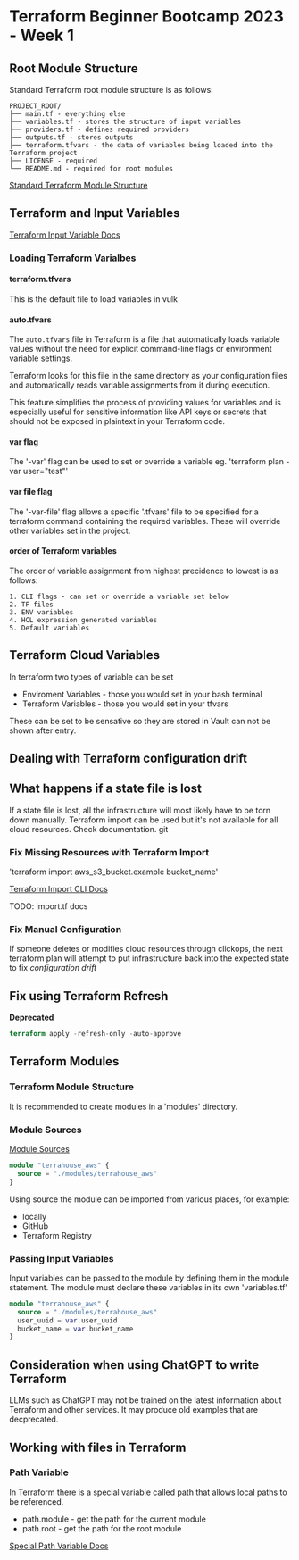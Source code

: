 # Terraform Beginner Bootcamp 2023 - Week 1

## Root Module Structure

Standard Terraform root module structure is as follows:
```
PROJECT_ROOT/
├── main.tf - everything else
├── variables.tf - stores the structure of input variables
├── providers.tf - defines required providers
├── outputs.tf - stores outputs
├── terraform.tfvars - the data of variables being loaded into the Terraform project
├── LICENSE - required
└── README.md - required for root modules
```
    
[Standard Terraform Module Structure](https://developer.hashicorp.com/terraform/language/modules/develop/structure)

## Terraform and Input Variables

[Terraform Input Variable Docs](https://developer.hashicorp.com/terraform/language/values/variables)

### Loading Terraform Varialbes

#### terraform.tfvars

This is the default file to load variables in vulk

#### auto.tfvars

The `auto.tfvars` file in Terraform is a file that automatically loads variable values without the need for explicit command-line flags or environment variable settings. 

Terraform looks for this file in the same directory as your configuration files and automatically reads variable assignments from it during execution. 

This feature simplifies the process of providing values for variables and is especially useful for sensitive information like API keys or secrets that should not be exposed in plaintext in your Terraform code.

#### var flag

The '-var' flag can be used to set or override a variable eg. 'terraform plan -var user="test"'

#### var file flag

The '-var-file' flag allows a specific '.tfvars' file to be specified for a terraform command containing the required variables. These will override other variables set in the project.

#### order of Terraform variables

The order of variable assignment from highest precidence to lowest is as follows:
```
1. CLI flags - can set or override a variable set below
2. TF files
3. ENV variables
4. HCL expression generated variables
5. Default variables
```

## Terraform Cloud Variables

In terraform two types of variable can be set
- Enviroment Variables - those you would set in your bash terminal
- Terraform Variables - those you would set in your tfvars

These can be set to be sensative so they are stored in Vault can not be shown after entry.

## Dealing with Terraform configuration drift

## What happens if a state file is lost

If a state file is lost, all the infrastructure will most likely have to be torn down manually. Terraform import can be used but it's not available for all cloud resources. Check documentation.
git 
### Fix Missing Resources with Terraform Import

'terraform import aws_s3_bucket.example bucket_name'

[Terraform Import CLI Docs](https://developer.hashicorp.com/terraform/cli/import)

TODO: import.tf docs

### Fix Manual Configuration

If someone deletes or modifies cloud resources through clickops, the next terraform plan will attempt to put infrastructure back into the expected state to fix *configuration drift*

## Fix using Terraform Refresh

**Deprecated**
```tf
terraform apply -refresh-only -auto-approve
```

## Terraform Modules

### Terraform Module Structure

It is recommended to create modules in a 'modules' directory.

### Module Sources

[Module Sources](https://developer.hashicorp.com/terraform/language/modules/sources)

```tf
module "terrahouse_aws" {
  source = "./modules/terrahouse_aws"
}
```
Using source the module can be imported from various places, for example:
- locally
- GitHub
- Terraform Registry

### Passing Input Variables

Input variables can be passed to the module by defining them in the module statement. The module must declare these variables in its own 'variables.tf'

```tf
module "terrahouse_aws" {
  source = "./modules/terrahouse_aws"
  user_uuid = var.user_uuid
  bucket_name = var.bucket_name
}
```

## Consideration when using ChatGPT to write Terraform

LLMs such as ChatGPT may not be trained on the latest information about Terraform and other services. It may produce old examples that are decprecated. 

## Working with files in Terraform


### Path Variable

In Terraform there is a special variable called path that allows local paths to be referenced.

- path.module - get the path for the current module
- path.root - get the path for the root module

[Special Path Variable Docs](https://developer.hashicorp.com/terraform/language/expressions/references#filesystem-and-workspace-info)



